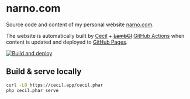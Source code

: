 # narno.com

Source code and content of my personal website [narno.com](https://narno.com).

The website is automatically built by [Cecil](https://cecil.app) + ~~[LambCI](https://github.com/lambci/lambci)~~ [GitHub Actions](https://github.com/features/actions) when content is updated and deployed to [GitHub Pages](https://pages.github.com/).

<!--[![Build Status](https://lambci-buildresults-1fyik553m8yr7.s3.amazonaws.com/gh/Narno/narno.com/branches/master/541046a368997bab6936bf75ed218da1.svg)](https://lambci-buildresults-1fyik553m8yr7.s3.amazonaws.com/gh/Narno/narno.com/branches/master/2c130a2130df9eb5ca0b326d3dfa8f11.html)-->
[![Build and deploy](https://github.com/ArnaudLigny/narno.com/actions/workflows/build-and-deploy.yml/badge.svg)](https://github.com/ArnaudLigny/narno.com/actions/workflows/build-and-deploy.yml)

## Build & serve locally

```bash
curl -LO https://cecil.app/cecil.phar
php cecil.phar serve
```
